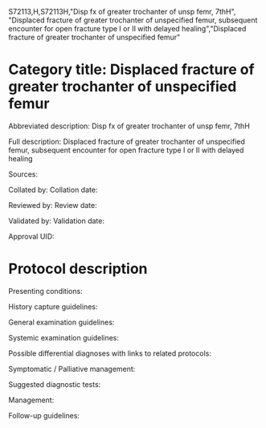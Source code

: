 S72113,H,S72113H,"Disp fx of greater trochanter of unsp femr, 7thH", "Displaced fracture of greater trochanter of unspecified femur, subsequent encounter for open fracture type I or II with delayed healing","Displaced fracture of greater trochanter of unspecified femur"
# Category title: Displaced fracture of greater trochanter of unspecified femur

Abbreviated description: Disp fx of greater trochanter of unsp femr, 7thH

Full description: Displaced fracture of greater trochanter of unspecified femur, subsequent encounter for open fracture type I or II with delayed healing

Sources:

Collated by:
Collation date:

Reviewed by:
Review date:

Validated by:
Validation date:

Approval UID:

# Protocol description

Presenting conditions:

History capture guidelines:

General examination guidelines:

Systemic examination guidelines:

Possible differential diagnoses with links to related protocols:

Symptomatic / Palliative management:

Suggested diagnostic tests:

Management:

Follow-up guidelines:
